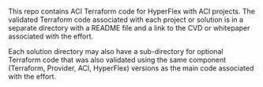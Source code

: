 This repo contains ACI Terraform code for HyperFlex with ACI projects. The validated Terraform code associated with each project or solution is in a separate directory with a README file and a link to the CVD or whitepaper associated with the effort. 

Each solution directory may also have a sub-directory for optional Terraform code that was also validated using the same component (Terraform, Provider, ACI, HyperFlex) versions as the main code associated with the effort. 

